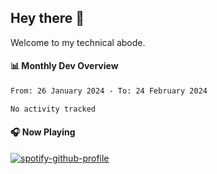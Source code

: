 ## Hey there 👋

Welcome to my technical abode.

#### 📊 Monthly Dev Overview
<!--START_SECTION:waka-->

```txt
From: 26 January 2024 - To: 24 February 2024

No activity tracked
```

<!--END_SECTION:waka-->

#### 🎧 Now Playing

[![spotify-github-profile](https://spotify-github-profile.vercel.app/api/view?uid=james2mid&cover_image=true&theme=natemoo-re)](https://open.spotify.com/user/james2mid?si=2b3baf2b09cb499e)
